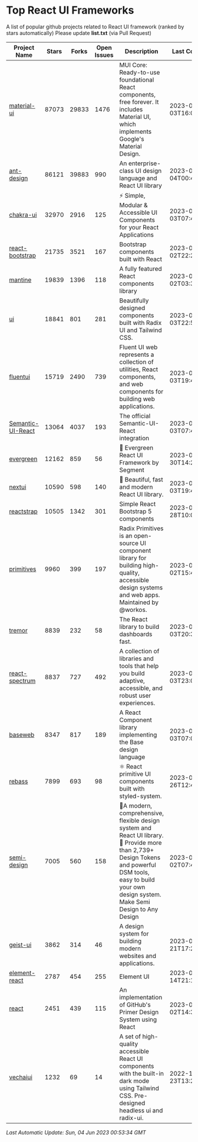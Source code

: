 # Top React UI Frameworks

A list of popular github projects related to React UI framework (ranked by stars automatically)
Please update **list.txt** (via Pull Request)

| Project Name | Stars | Forks | Open Issues | Description | Last Commit |
| ------------ | ----- | ----- | ----------- | ----------- | ----------- |
| [material-ui](https://github.com/mui/material-ui) |87073|29833|1476|MUI Core: Ready-to-use foundational React components, free forever. It includes Material UI, which implements Google&#39;s Material Design.|2023-06-03T16:09:49Z|
| [ant-design](https://github.com/ant-design/ant-design) |86121|39883|990|An enterprise-class UI design language and React UI library|2023-06-04T00:41:33Z|
| [chakra-ui](https://github.com/chakra-ui/chakra-ui) |32970|2916|125|⚡️ Simple, Modular &amp; Accessible UI Components for your React Applications|2023-06-03T07:43:16Z|
| [react-bootstrap](https://github.com/react-bootstrap/react-bootstrap) |21735|3521|167|Bootstrap components built with React|2023-06-02T22:25:27Z|
| [mantine](https://github.com/mantinedev/mantine) |19839|1396|118|A fully featured React components library|2023-06-02T03:30:58Z|
| [ui](https://github.com/shadcn/ui) |18841|801|281|Beautifully designed components built with Radix UI and Tailwind CSS.|2023-06-03T22:56:28Z|
| [fluentui](https://github.com/microsoft/fluentui) |15719|2490|739|Fluent UI web represents a collection of utilities, React components, and web components for building web applications.|2023-06-03T19:44:33Z|
| [Semantic-UI-React](https://github.com/Semantic-Org/Semantic-UI-React) |13064|4037|193|The official Semantic-UI-React integration|2023-06-03T07:47:47Z|
| [evergreen](https://github.com/segmentio/evergreen) |12162|859|56|🌲 Evergreen React UI Framework by Segment|2023-05-30T14:21:51Z|
| [nextui](https://github.com/nextui-org/nextui) |10590|598|140|🚀   Beautiful, fast and modern React UI library.|2023-06-03T19:40:10Z|
| [reactstrap](https://github.com/reactstrap/reactstrap) |10505|1342|301|Simple React Bootstrap 5 components|2023-05-28T10:05:34Z|
| [primitives](https://github.com/radix-ui/primitives) |9960|399|197|Radix Primitives is an open-source UI component library for building high-quality, accessible design systems and web apps. Maintained by @workos.|2023-06-02T15:45:28Z|
| [tremor](https://github.com/tremorlabs/tremor) |8839|232|58|The React library to build dashboards fast.|2023-06-03T20:38:03Z|
| [react-spectrum](https://github.com/adobe/react-spectrum) |8837|727|492|A collection of libraries and tools that help you build adaptive, accessible, and robust user experiences.|2023-06-03T23:04:34Z|
| [baseweb](https://github.com/uber/baseweb) |8347|817|189|A React Component library implementing the Base design language|2023-06-03T07:04:54Z|
| [rebass](https://github.com/rebassjs/rebass) |7899|693|98|:atom_symbol: React primitive UI components built with styled-system.|2023-01-26T12:47:44Z|
| [semi-design](https://github.com/DouyinFE/semi-design) |7005|560|158|🚀A modern, comprehensive, flexible design system and React UI library. 🎨 Provide more than 2,739+ Design Tokens and powerful DSM tools, easy to build your own design system. Make Semi Design to Any Design|2023-06-02T07:45:08Z|
| [geist-ui](https://github.com/geist-org/geist-ui) |3862|314|46|A design system for building modern websites and applications.|2023-04-21T17:25:25Z|
| [element-react](https://github.com/ElemeFE/element-react) |2787|454|255|Element UI|2023-01-14T21:13:08Z|
| [react](https://github.com/primer/react) |2451|439|115|An implementation of GitHub&#39;s Primer Design System using React|2023-06-02T14:37:01Z|
| [vechaiui](https://github.com/vechai/vechaiui) |1232|69|14|A set of high-quality accessible React UI components with the built-in dark mode using Tailwind CSS. Pre-designed headless ui and radix-ui.|2022-12-23T13:29:41Z|

*Last Automatic Update: Sun, 04 Jun 2023 00:53:34 GMT*